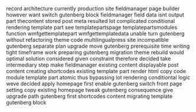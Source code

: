 record architecture currently production site fieldmanager page builder however want switch gutenberg block fieldmanager field data isnt output part thecontent stored post meta resulted lot complicated conditional rendering template part see templatepartspage templatepartsmodules function wmfgettemplatepart wmfgettemplatedata unable turn gutenberg without refactoring theme code multilingualpress site incompatible gutenberg separate plan upgrade move gutenberg prerequisite time writing tight timeframe work preparing gutenberg migration theme rebuild would optimal solution considered given constraint therefore decided take intermediary step make fieldmanager existing content displayable post content creating shortcodes existing template part render html copy code module template part atomic thus bypassing lot rendering conditiontal logic weve decided apply homepage first enable gutenberg switch front page setting copy existing homepage tweak gutenberg consequence give upgrade path gutenberg first shortcodes content migrating template gutenberg block